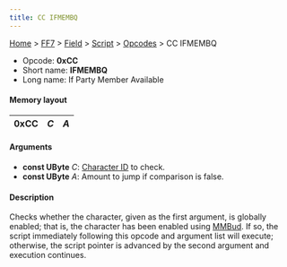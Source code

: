 ```yaml
---
title: CC IFMEMBQ
---
```


[Home](../../../../Main%20Page.md.md) > [FF7](../../../../FF7.md) > [Field](../../../Field.md) > [Script](../../Script.md) > [Opcodes](../Opcodes.md) > CC IFMEMBQ

-   Opcode: **0xCC**
-   Short name: **IFMEMBQ**
-   Long name: If Party Member Available

#### Memory layout

| 0xCC | *C* | *A* |
|------|-----|-----|

#### Arguments

-   **const UByte** *C*: [Character ID][] to check.
-   **const UByte** *A*: Amount to jump if comparison is false.

#### Description

Checks whether the character, given as the first argument, is globally
enabled; that is, the character has been enabled using [MMBud][]. If so,
the script immediately following this opcode and argument list will
execute; otherwise, the script pointer is advanced by the second
argument and execution continues.

  [Character ID]: ../../Character%20ID.md "wikilink"
  [MMBud]: CD%20MMBud.md "wikilink"
